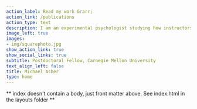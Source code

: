```yaml
---
action_label: Read my work &rarr;
action_link: /publications
action_type: text
description: I am an experimental psychologist studying how instructors can motivate students to engage and persist in academic environments. By combining tools from social psychology and cognitive science and using them to adapt curricula and develop educational technology, I aim to develop theory-based interventions that are easy to adopt, that challenge students’ stubborn and self-limiting beliefs about academic ability and the value of education, and that foster sustained engagement with academic content over time.
image_left: true
images:
- img/squarephoto.jpg
show_action_link: true
show_social_links: true
subtitle: Postdoctoral Fellow, Carnegie Mellon University
text_align_left: false
title: Michael Asher
type: home
---
```


** index doesn't contain a body, just front matter above.
See index.html in the layouts folder **
